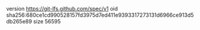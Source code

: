 version https://git-lfs.github.com/spec/v1
oid sha256:680ce1cd990528157fd3975d7ed411e9393317273131d6966ce913d5db265e89
size 56595
